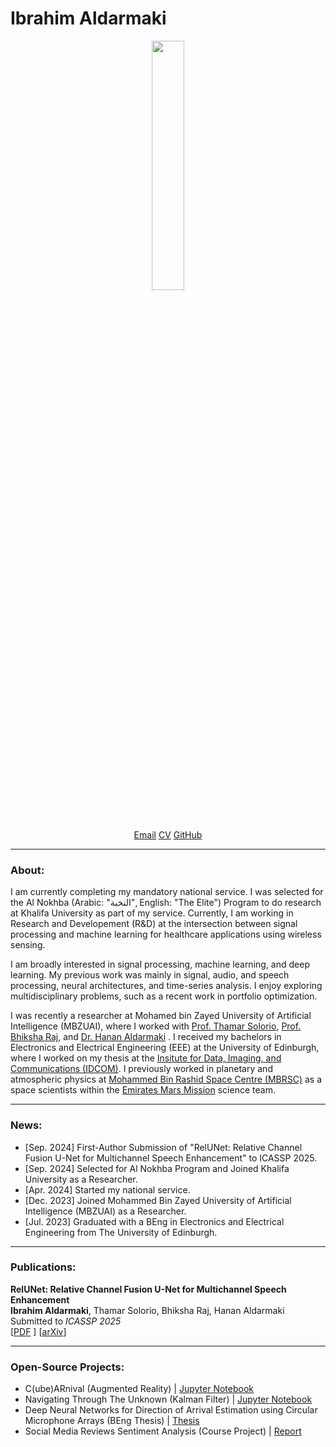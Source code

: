 # Ibrahim Aldarmaki

[//]: #![fake_cameraman](https://github.com/i-aldarmaki/personal_website/assets/139388233/7a287150-afc5-4601-ab8e-f75b1be9687b?classes=float-right)
[//]:<p align="center" width="100%" border-radius="200px">
[//]:    <img width="32%" src="https://github.com/i-aldarmaki/personal_website/assets/139388233/7a287150-afc5-4601-ab8e-f75b1be9687b"> 
[//]:</p>

[//]: #![personal_picture](https://github.com/i-aldarmaki/personal_website/assets/139388233/69a3f45f-b241-4fc1-9c10-9d0b9e8c809f)
[//]:#![transparent_picture](https://github.com/i-aldarmaki/personal_website/assets/139388233/578ae050-a75a-4e30-b461-1c596d8584a2)

[//]:#!kjhk[CV](https://drive.google.com/file/d/160MjWzBS4SaKJrNdwSVgc25cqbVzJ8jP/view?usp=drive_link)[GitHub](https://github.com/i-aldarmaki)


<p align="center" width="100%" border-radius="200px">
    <img width="32%" src="https://github.com/i-aldarmaki/personal_website/assets/139388233/578ae050-a75a-4e30-b461-1c596d8584a2"> 
</p>

<p align="center" width="100%" border-radius="200px">
    <a href="mailto:ibrahim.m.aldarmaki@outlook.com">Email</a>
    <a href="file/CV_IbrahimAldarmaki.pdf">CV</a>
    <a href="https://github.com/i-aldarmaki">GitHub</a>
</p>


***
### About:
I am currently completing my mandatory national service. I was selected for the Al Nokhba (Arabic: "النخبة", English: "The Elite") Program to do research at Khalifa University as part of my service. Currently, I am working in Research and Developement (R&D) at the intersection between signal processing and machine learning for healthcare applications using wireless sensing.

I am broadly interested in signal processing, machine learning, and deep learning. My previous work was mainly in signal, audio, and speech processing, neural architectures, and time-series analysis. I enjoy exploring multidisciplinary problems, such as a recent work in portfolio optimization.

I was recently a researcher at Mohamed bin Zayed University of Artificial Intelligence (MBZUAI), where I worked with 
[Prof. Thamar Solorio](https://mbzuai.ac.ae/study/faculty/thamar-solorio/), 
[Prof. Bhiksha Raj](https://cmu-mlsp.github.io/team/bhiksha_raj), and 
[Dr. Hanan Aldarmaki](https://mbzuai.ac.ae/study/faculty/hanan-al-darmaki/)
. I received my bachelors in Electronics and Electrical Engineering (EEE) at the University of Edinburgh, where I worked on my thesis at the 
[Insitute for Data, Imaging, and Communications (IDCOM)](https://www.eng.ed.ac.uk/research/institutes/idcom). 
I previously worked in planetary and atmospheric physics at [Mohammed Bin Rashid Space Centre (MBRSC)](https://www.mbrsc.ae/) as a space scientists within the [Emirates Mars Mission](https://www.emiratesmarsmission.ae/) science team. 


***
### News:
- [Sep. 2024] First-Author Submission of "RelUNet: Relative Channel Fusion U-Net for Multichannel Speech Enhancement" to ICASSP 2025.
- [Sep. 2024] Selected for Al Nokhba Program and Joined Khalifa University as a Researcher.
- [Apr. 2024] Started my national service.
- [Dec. 2023] Joined Mohammed Bin Zayed University of Artificial Intelligence (MBZUAI) as a Researcher.
- [Jul. 2023] Graduated with a BEng in Electronics and Electrical Engineering from The University of Edinburgh.

***
### Publications:
**RelUNet: Relative Channel Fusion U-Net for Multichannel Speech Enhancement**\
**Ibrahim Aldarmaki**, Thamar Solorio, Bhiksha Raj, Hanan Aldarmaki\
Submitted to *ICASSP 2025*\
[[PDF](https://arxiv.org/pdf/2410.05019) ] [[arXiv](https://arxiv.org/abs/2410.05019)]


***
### Open-Source Projects:
* C(ube)ARnival (Augmented Reality) \| [Jupyter Notebook](https://github.com/i-aldarmaki/CubeARnival/blob/main/CubeARnival_chessboard.ipynb)
* Navigating Through The Unknown (Kalman Filter) \| [Jupyter Notebook](https://github.com/i-aldarmaki/Navigating-Through-the-Unknown/blob/main/Navigating_Through_The_Unknown.ipynb)
* Deep Neural Networks for Direction of Arrival Estimation using Circular Microphone Arrays (BEng Thesis) \| [Thesis](file/BEng_Thesis_Ibrahim_Aldarmaki.pdf)
* Social Media Reviews Sentiment Analysis (Course Project) \| [Report](file/DAML4_CW2.pdf)
